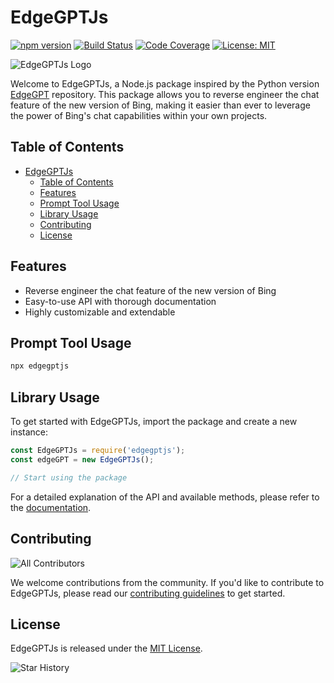 # EdgeGPTJs

[![npm version](https://img.shields.io/npm/v/edgegptjs)](https://www.npmjs.com/package/edgegptjs)
[![Build Status](https://img.shields.io/github/workflow/status/lonelam/EdgeGPTJs/CI)](https://github.com/lonelam/EdgeGPTJs/actions)
[![Code Coverage](https://img.shields.io/codecov/c/github/lonelam/EdgeGPTJs)](https://codecov.io/gh/lonelam/EdgeGPTJs)
[![License: MIT](https://img.shields.io/badge/License-MIT-green.svg)](https://opensource.org/licenses/MIT)

![EdgeGPTJs Logo](https://path/to/logo.png)

Welcome to EdgeGPTJs, a Node.js package inspired by the Python version [EdgeGPT](https://github.com/acheong08/EdgeGPT) repository. This package allows you to reverse engineer the chat feature of the new version of Bing, making it easier than ever to leverage the power of Bing's chat capabilities within your own projects.

## Table of Contents

- [EdgeGPTJs](#edgegptjs)
  - [Table of Contents](#table-of-contents)
  - [Features](#features)
  - [Prompt Tool Usage](#prompt-tool-usage)
  - [Library Usage](#library-usage)
  - [Contributing](#contributing)
  - [License](#license)

## Features

- Reverse engineer the chat feature of the new version of Bing
- Easy-to-use API with thorough documentation
- Highly customizable and extendable

## Prompt Tool Usage

```bash
npx edgegptjs
```

## Library Usage

To get started with EdgeGPTJs, import the package and create a new instance:

```javascript
const EdgeGPTJs = require('edgegptjs');
const edgeGPT = new EdgeGPTJs();

// Start using the package
```

For a detailed explanation of the API and available methods, please refer to the [documentation](https://github.com/lonelam/EdgeGPTJs/wiki).

## Contributing

![All Contributors](https://img.shields.io/github/contributors/lonelam/EdgeGPTJs)

We welcome contributions from the community. If you'd like to contribute to EdgeGPTJs, please read our [contributing guidelines](https://github.com/lonelam/EdgeGPTJs/blob/main/CONTRIBUTING.md) to get started.

## License

EdgeGPTJs is released under the [MIT License](https://github.com/lonelam/EdgeGPTJs/blob/main/LICENSE).

![Star History](https://starchart.cc/lonelam/EdgeGPTJs.svg)


